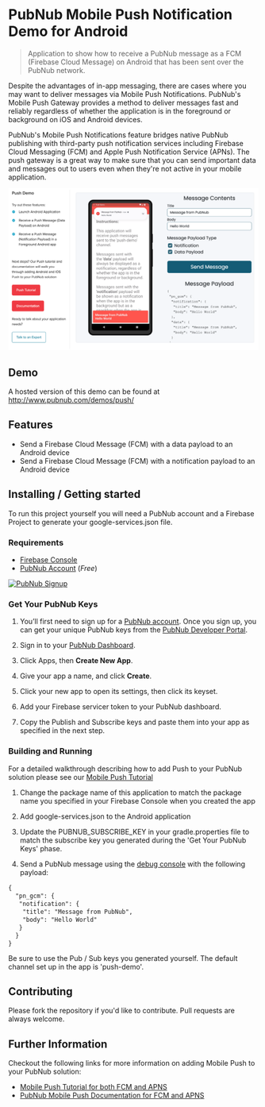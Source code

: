 # PubNub Mobile Push Notification Demo for Android
> Application to show how to receive a PubNub message as a FCM (Firebase Cloud Message) on Android that has been sent over the PubNub network.

Despite the advantages of in-app messaging, there are cases where you may want to deliver messages via Mobile Push Notifications. PubNub's Mobile Push Gateway provides a method to deliver messages fast and reliably regardless of whether the application is in the foreground or background on iOS and Android devices.

PubNub's Mobile Push Notifications feature bridges native PubNub publishing with third-party push notification services including Firebase Cloud Messaging (FCM) and Apple Push Notification Service (APNs). The push gateway is a great way to make sure that you can send important data and messages out to users even when they're not active in your mobile application.

![Screenshot](https://raw.githubusercontent.com/PubNubDevelopers/push-mobile-demo/main/android/media/screenshot1.png)

## Demo

A hosted version of this demo can be found at http://www.pubnub.com/demos/push/

## Features

* Send a Firebase Cloud Message (FCM) with a data payload to an Android device
* Send a Firebase Cloud Message (FCM) with a notification payload to an Android device

## Installing / Getting started

To run this project yourself you will need a PubNub account and a Firebase Project to generate your google-services.json file.

### Requirements
- [Firebase Console](https://console.firebase.google.com/u/0/)
- [PubNub Account](#pubnub-account) (*Free*)

<a href="https://dashboard.pubnub.com/signup">
	<img alt="PubNub Signup" src="https://i.imgur.com/og5DDjf.png" width=260 height=97/>
</a>

### Get Your PubNub Keys

1. You’ll first need to sign up for a [PubNub account](https://dashboard.pubnub.com/signup/). Once you sign up, you can get your unique PubNub keys from the [PubNub Developer Portal](https://admin.pubnub.com/).

1. Sign in to your [PubNub Dashboard](https://admin.pubnub.com/).

1. Click Apps, then **Create New App**.

1. Give your app a name, and click **Create**.

1. Click your new app to open its settings, then click its keyset.

1. Add your Firebase servicer token to your PubNub dashboard.  

1. Copy the Publish and Subscribe keys and paste them into your app as specified in the next step.

### Building and Running

For a detailed walkthrough describing how to add Push to your PubNub solution please see our [Mobile Push Tutorial](https://www.pubnub.com/tutorials/push-notifications/)

1. Change the package name of this application to match the package name you specified in your Firebase Console when you created the app

1. Add google-services.json to the Android application

1. Update the PUBNUB_SUBSCRIBE_KEY in your gradle.properties file to match the subscribe key you generated  during the 'Get Your PubNub Keys' phase.

1. Send a PubNub message using the [debug console](https://www.pubnub.com/docs/console/) with the following payload:

```
{
  "pn_gcm": {
   "notification": {
    "title": "Message from PubNub",
    "body": "Hello World"
   }
  }
}
```
Be sure to use the Pub / Sub keys you generated yourself.  The default channel set up in the app is 'push-demo'.

## Contributing
Please fork the repository if you'd like to contribute. Pull requests are always welcome. 

## Further Information

Checkout the following links for more information on adding Mobile Push to your PubNub solution:

- [Mobile Push Tutorial for both FCM and APNS](https://www.pubnub.com/tutorials/push-notifications/)
- [PubNub Mobile Push Documentation for FCM and APNS](https://www.pubnub.com/docs/general/push/send)